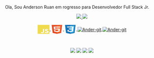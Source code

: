 Ola, Sou Anderson Ruan em rogresso para Desenvolvedor Full Stack Jr.

<div align="center">
  <a href="https://github.com/AESH9">
  <img height="150em" src="https://github-readme-stats.vercel.app/api?username=AESH9&show_icons=true&theme=gradient&include_all_commits=true&count_private=true"/>
  <img height="150em" src="https://github-readme-stats.vercel.app/api/top-langs/?username=AESH9&layout=compact&langs_count=7&theme=gradient"/>
</div>
  
<div align="center" valign="top"><br>
  
  
  <img align="center" alt="Ander-Js" height="30" width="40" src="https://raw.githubusercontent.com/devicons/devicon/master/icons/javascript/javascript-plain.svg">
  <img align="center" alt="Ander-HTML" height="30" width="40" src="https://raw.githubusercontent.com/devicons/devicon/master/icons/html5/html5-original.svg">
  <img align="center" alt="Ander-CSS" height="30" width="40" src="https://raw.githubusercontent.com/devicons/devicon/master/icons/css3/css3-original.svg"> 
  <img align="center" alt="Ander-git" height="30" width="40" src="https://cdn.jsdelivr.net/gh/devicons/devicon/icons/git/git-original.svg">
  <img align="center" alt="Ander-git" height="30" width="40" src="https://cdn.jsdelivr.net/gh/devicons/devicon/icons/github/github-original.svg">
</div>
  
   ##
  
  <div align="center"> <br>
    <a href="#" target="_blank"><img src="https://img.shields.io/badge/-Instagram-%23E4405F?style=for-the-badge&logo=instagram&logoColor=white" target="_blank"></a>
  <a href="#" target="_blank"><img src="https://img.shields.io/badge/Facebook-1877F2?style=for-the-badge&logo=facebook&logoColor=white" target="_blank"></a> 
  <a href="https://www.linkedin.com/in/andersonruan/" target="_blank"><img src="https://img.shields.io/badge/-LinkedIn-%230077B5?style=for-the-badge&logo=linkedin&logoColor=white" target="_blank"></a> 
  <a href="mailto:ar50gyn13@gmail.com"><img src="https://img.shields.io/badge/-Gmail-%23333?style=for-the-badge&logo=gmail&logoColor=white" target="_blank"></a>
    
    
  <div>
